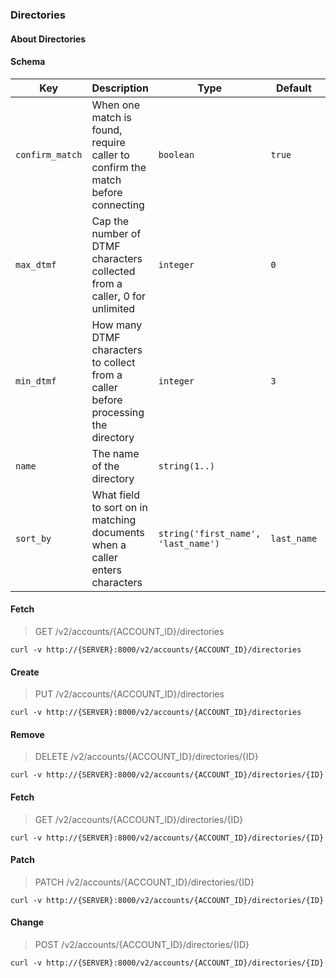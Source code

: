 ### Directories

#### About Directories

#### Schema

Key | Description | Type | Default | Required
--- | ----------- | ---- | ------- | --------
`confirm_match` | When one match is found, require caller to confirm the match before connecting | `boolean` | `true` | `false`
`max_dtmf` | Cap the number of DTMF characters collected from a caller, 0 for unlimited | `integer` | `0` | `false`
`min_dtmf` | How many DTMF characters to collect from a caller before processing the directory | `integer` | `3` | `false`
`name` | The name of the directory | `string(1..)` |   | `true`
`sort_by` | What field to sort on in matching documents when a caller enters characters | `string('first_name', 'last_name')` | `last_name` | `false`


#### Fetch

> GET /v2/accounts/{ACCOUNT_ID}/directories

```curl
curl -v http://{SERVER}:8000/v2/accounts/{ACCOUNT_ID}/directories
```

#### Create

> PUT /v2/accounts/{ACCOUNT_ID}/directories

```curl
curl -v http://{SERVER}:8000/v2/accounts/{ACCOUNT_ID}/directories
```

#### Remove

> DELETE /v2/accounts/{ACCOUNT_ID}/directories/{ID}

```curl
curl -v http://{SERVER}:8000/v2/accounts/{ACCOUNT_ID}/directories/{ID}
```

#### Fetch

> GET /v2/accounts/{ACCOUNT_ID}/directories/{ID}

```curl
curl -v http://{SERVER}:8000/v2/accounts/{ACCOUNT_ID}/directories/{ID}
```

#### Patch

> PATCH /v2/accounts/{ACCOUNT_ID}/directories/{ID}

```curl
curl -v http://{SERVER}:8000/v2/accounts/{ACCOUNT_ID}/directories/{ID}
```

#### Change

> POST /v2/accounts/{ACCOUNT_ID}/directories/{ID}

```curl
curl -v http://{SERVER}:8000/v2/accounts/{ACCOUNT_ID}/directories/{ID}
```

